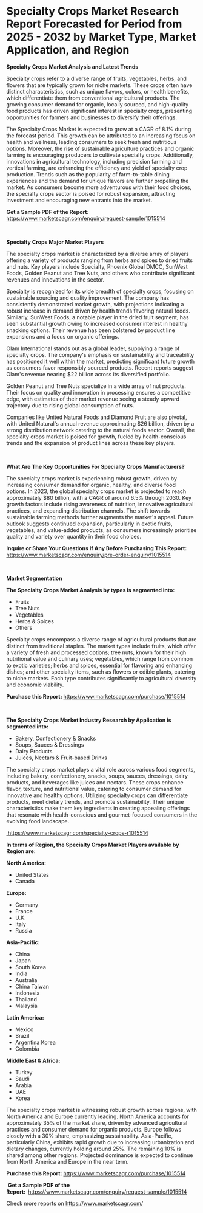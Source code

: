 <p><h1>Specialty Crops Market Research Report Forecasted for Period from 2025 -  2032 by Market Type, Market Application, and Region</h1></p><p><strong>Specialty Crops Market Analysis and Latest Trends</strong></p>
<p><p>Specialty crops refer to a diverse range of fruits, vegetables, herbs, and flowers that are typically grown for niche markets. These crops often have distinct characteristics, such as unique flavors, colors, or health benefits, which differentiate them from conventional agricultural products. The growing consumer demand for organic, locally sourced, and high-quality food products has driven significant interest in specialty crops, presenting opportunities for farmers and businesses to diversify their offerings.</p><p>The Specialty Crops Market is expected to grow at a CAGR of 8.1% during the forecast period. This growth can be attributed to an increasing focus on health and wellness, leading consumers to seek fresh and nutritious options. Moreover, the rise of sustainable agriculture practices and organic farming is encouraging producers to cultivate specialty crops. Additionally, innovations in agricultural technology, including precision farming and vertical farming, are enhancing the efficiency and yield of specialty crop production. Trends such as the popularity of farm-to-table dining experiences and the demand for unique flavors are further propelling the market. As consumers become more adventurous with their food choices, the specialty crops sector is poised for robust expansion, attracting investment and encouraging new entrants into the market.</p></p>
<p><strong>Get a Sample PDF of the Report:&nbsp;</strong> <a href="https://www.marketscagr.com/enquiry/request-sample/1015514?utm_campaign=2304&utm_medium=2&utm_source=Github&utm_content=ia&utm_term=30032025&utm_id=specialty-crops">https://www.marketscagr.com/enquiry/request-sample/1015514</a></p>
<p>&nbsp;</p>
<p><strong>Specialty Crops Major Market Players</strong></p>
<p><p>The specialty crops market is characterized by a diverse array of players offering a variety of products ranging from herbs and spices to dried fruits and nuts. Key players include Specialty, Phoenix Global DMCC, SunWest Foods, Golden Peanut and Tree Nuts, and others who contribute significant revenues and innovations in the sector.</p><p>Specialty is recognized for its wide breadth of specialty crops, focusing on sustainable sourcing and quality improvement. The company has consistently demonstrated market growth, with projections indicating a robust increase in demand driven by health trends favoring natural foods. Similarly, SunWest Foods, a notable player in the dried fruit segment, has seen substantial growth owing to increased consumer interest in healthy snacking options. Their revenue has been bolstered by product line expansions and a focus on organic offerings.</p><p>Olam International stands out as a global leader, supplying a range of specialty crops. The company's emphasis on sustainability and traceability has positioned it well within the market, predicting significant future growth as consumers favor responsibly sourced products. Recent reports suggest Olam's revenue nearing $22 billion across its diversified portfolio.</p><p>Golden Peanut and Tree Nuts specialize in a wide array of nut products. Their focus on quality and innovation in processing ensures a competitive edge, with estimates of their market revenue seeing a steady upward trajectory due to rising global consumption of nuts.</p><p>Companies like United Natural Foods and Diamond Fruit are also pivotal, with United Natural's annual revenue approximating $26 billion, driven by a strong distribution network catering to the natural foods sector. Overall, the specialty crops market is poised for growth, fueled by health-conscious trends and the expansion of product lines across these key players.</p></p>
<p>&nbsp;</p>
<p><strong>What Are The Key Opportunities For Specialty Crops Manufacturers?</strong></p>
<p><p>The specialty crops market is experiencing robust growth, driven by increasing consumer demand for organic, healthy, and diverse food options. In 2023, the global specialty crops market is projected to reach approximately $80 billion, with a CAGR of around 6.5% through 2030. Key growth factors include rising awareness of nutrition, innovative agricultural practices, and expanding distribution channels. The shift towards sustainable farming methods further augments the market's appeal. Future outlook suggests continued expansion, particularly in exotic fruits, vegetables, and value-added products, as consumers increasingly prioritize quality and variety over quantity in their food choices.</p></p>
<p><strong>Inquire or Share Your Questions If Any Before Purchasing This Report:</strong> <a href="https://www.marketscagr.com/enquiry/pre-order-enquiry/1015514?utm_campaign=2304&utm_medium=2&utm_source=Github&utm_content=ia&utm_term=30032025&utm_id=specialty-crops">https://www.marketscagr.com/enquiry/pre-order-enquiry/1015514</a></p>
<p>&nbsp;</p>
<p><strong>Market Segmentation</strong></p>
<p><strong>The Specialty Crops Market Analysis by types is segmented into:</strong></p>
<p><ul><li>Fruits</li><li>Tree Nuts</li><li>Vegetables</li><li>Herbs & Spices</li><li>Others</li></ul></p>
<p><p>Specialty crops encompass a diverse range of agricultural products that are distinct from traditional staples. The market types include fruits, which offer a variety of fresh and processed options; tree nuts, known for their high nutritional value and culinary uses; vegetables, which range from common to exotic varieties; herbs and spices, essential for flavoring and enhancing dishes; and other specialty items, such as flowers or edible plants, catering to niche markets. Each type contributes significantly to agricultural diversity and economic viability.</p></p>
<p><strong>Purchase this Report:&nbsp;</strong><a href="https://www.marketscagr.com/purchase/1015514?utm_campaign=2304&utm_medium=2&utm_source=Github&utm_content=ia&utm_term=30032025&utm_id=specialty-crops">https://www.marketscagr.com/purchase/1015514</a></p>
<p>&nbsp;</p>
<p><strong>The Specialty Crops Market Industry Research by Application is segmented into:</strong></p>
<p><ul><li>Bakery, Confectionery & Snacks</li><li>Soups, Sauces & Dressings</li><li>Dairy Products</li><li>Juices, Nectars & Fruit-based Drinks</li></ul></p>
<p><p>The specialty crops market plays a vital role across various food segments, including bakery, confectionery, snacks, soups, sauces, dressings, dairy products, and beverages like juices and nectars. These crops enhance flavor, texture, and nutritional value, catering to consumer demand for innovative and healthy options. Utilizing specialty crops can differentiate products, meet dietary trends, and promote sustainability. Their unique characteristics make them key ingredients in creating appealing offerings that resonate with health-conscious and gourmet-focused consumers in the evolving food landscape.</p></p>
<p><a href="https://www.marketscagr.com/specialty-crops-r1015514?utm_campaign=2304&utm_medium=2&utm_source=Github&utm_content=ia&utm_term=30032025&utm_id=specialty-crops">&nbsp;https://www.marketscagr.com/specialty-crops-r1015514</a></p>
<p><strong>In terms of Region, the Specialty Crops Market Players available by Region are:</strong></p>
<p>
    <p> <strong> North America: </strong>
        <ul>
            <li>United States</li>
            <li>Canada</li>
        </ul>
        </p> 
    <p> <strong> Europe: </strong>
        <ul>
            <li>Germany</li>
            <li>France</li>
            <li>U.K.</li>
            <li>Italy</li>
            <li>Russia</li>
        </ul>
        </p> 
    <p> <strong> Asia-Pacific: </strong>
        <ul>
            <li>China</li>
            <li>Japan</li>
            <li>South Korea</li>
            <li>India</li>
            <li>Australia</li>
            <li>China Taiwan</li>
            <li>Indonesia</li>
            <li>Thailand</li>
            <li>Malaysia</li>
        </ul>
        </p> 
    <p> <strong> Latin America: </strong>
        <ul>
            <li>Mexico</li>
            <li>Brazil</li>
            <li>Argentina Korea</li>
            <li>Colombia</li>
        </ul>
        </p> 
    <p> <strong> Middle East & Africa: </strong>
        <ul>
            <li>Turkey</li>
            <li>Saudi</li>
            <li>Arabia</li>
            <li>UAE</li>
            <li>Korea</li>
        </ul>
    </p>
    </p>
<p><p>The specialty crops market is witnessing robust growth across regions, with North America and Europe currently leading. North America accounts for approximately 35% of the market share, driven by advanced agricultural practices and consumer demand for organic products. Europe follows closely with a 30% share, emphasizing sustainability. Asia-Pacific, particularly China, exhibits rapid growth due to increasing urbanization and dietary changes, currently holding around 25%. The remaining 10% is shared among other regions. Projected dominance is expected to continue from North America and Europe in the near term.</p></p>
<p><strong>Purchase this Report: </strong><a href="https://www.marketscagr.com/purchase/1015514?utm_campaign=2304&utm_medium=2&utm_source=Github&utm_content=ia&utm_term=30032025&utm_id=specialty-crops">https://www.marketscagr.com/purchase/1015514</a></p>
<p>&nbsp;<strong>Get a Sample PDF of the Report:&nbsp;&nbsp;</strong><a href="https://www.marketscagr.com/enquiry/request-sample/1015514?utm_campaign=2304&utm_medium=2&utm_source=Github&utm_content=ia&utm_term=30032025&utm_id=specialty-crops">https://www.marketscagr.com/enquiry/request-sample/1015514</a></p>
<p><strong></strong></p>
<p>Check more reports on <a href="https://www.marketscagr.com/?utm_campaign=2304&utm_medium=2&utm_source=Github&utm_content=ia&utm_term=30032025&utm_id=specialty-crops">https://www.marketscagr.com/</a></p>